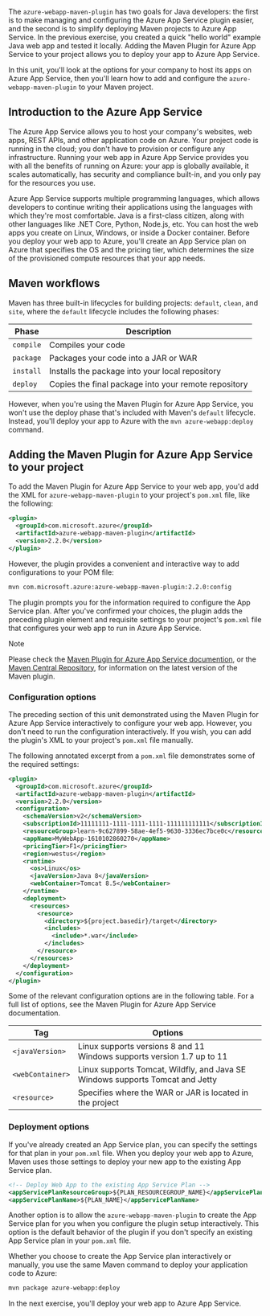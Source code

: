 The `azure-webapp-maven-plugin` has two goals for Java developers: the first is to make managing and configuring the Azure App Service plugin easier, and the second is to simplify deploying Maven projects to Azure App Service. In the previous exercise, you created a quick "hello world" example Java web app and tested it locally. Adding the Maven Plugin for Azure App Service to your project allows you to deploy your app to Azure App Service.

In this unit, you'll look at the options for your company to host its apps on Azure App Service, then you'll learn how to add and configure the `azure-webapp-maven-plugin` to your Maven project.

## Introduction to the Azure App Service

The Azure App Service allows you to host your company's websites, web apps, REST APIs, and other application code on Azure. Your project code is running in the cloud; you don't have to provision or configure any infrastructure. Running your web app in Azure App Service provides you with all the benefits of running on Azure: your app is globally available, it scales automatically, has security and compliance built-in, and you only pay for the resources you use.

Azure App Service supports multiple programming languages, which allows developers to continue writing their applications using the languages with which they're most comfortable. Java is a first-class citizen, along with other languages like .NET Core, Python, Node.js, etc. You can host the web apps you create on Linux, Windows, or inside a Docker container. Before you deploy your web app to Azure, you'll create an App Service plan on Azure that specifies the OS and the pricing tier, which determines the size of the provisioned compute resources that your app needs.

## Maven workflows

Maven has three built-in lifecycles for building projects: `default`, `clean`, and `site`, where the `default` lifecycle includes the following phases:

| Phase | Description |
|---|---|
| `compile` | Compiles your code |
| `package` | Packages your code into a JAR or WAR |
| `install` | Installs the package into your local repository |
| `deploy` | Copies the final package into your remote repository |

However, when you're using the Maven Plugin for Azure App Service, you won't use the deploy phase that's included with Maven's `default` lifecycle. Instead, you'll deploy your app to Azure with the `mvn azure-webapp:deploy` command.

## Adding the Maven Plugin for Azure App Service to your project

To add the Maven Plugin for Azure App Service to your web app, you'd add the XML for `azure-webapp-maven-plugin` to your project's `pom.xml` file, like the following:

```xml
<plugin>
  <groupId>com.microsoft.azure</groupId>
  <artifactId>azure-webapp-maven-plugin</artifactId>
  <version>2.2.0</version>
</plugin>
```

However, the plugin provides a convenient and interactive way to add configurations to your POM file:

```bash
mvn com.microsoft.azure:azure-webapp-maven-plugin:2.2.0:config
```

The plugin prompts you for the information required to configure the App Service plan. After you've confirmed your choices, the plugin adds the preceding plugin element and requisite settings to your project's `pom.xml` file that configures your web app to run in Azure App Service.

> [!NOTE]
> Please check the [Maven Plugin for Azure App Service documention](https://github.com/microsoft/azure-maven-plugins/wiki/Azure-Web-App), or the [Maven Central Repository](https://search.maven.org/artifact/com.microsoft.azure/azure-webapp-maven-plugin/), for information on the latest version of the Maven plugin.

### Configuration options

The preceding section of this unit demonstrated using the Maven Plugin for Azure App Service interactively to configure your web app. However, you don't need to run the configuration interactively. If you wish, you can add the plugin's XML to your project's `pom.xml` file manually.

The following annotated excerpt from a `pom.xml` file demonstrates some of the required settings:

```xml
<plugin> 
  <groupId>com.microsoft.azure</groupId>  
  <artifactId>azure-webapp-maven-plugin</artifactId>  
  <version>2.2.0</version>  
  <configuration> 
    <schemaVersion>v2</schemaVersion>  
    <subscriptionId>11111111-1111-1111-1111-111111111111</subscriptionId>  
    <resourceGroup>learn-9c627899-58ae-4ef5-9630-3336ec7bce0c</resourceGroup>  
    <appName>MyWebApp-1610102860270</appName>  
    <pricingTier>F1</pricingTier>  
    <region>westus</region>  
    <runtime> 
      <os>Linux</os>  
      <javaVersion>Java 8</javaVersion>  
      <webContainer>Tomcat 8.5</webContainer> 
    </runtime>  
    <deployment> 
      <resources> 
        <resource> 
          <directory>${project.basedir}/target</directory>  
          <includes> 
            <include>*.war</include> 
          </includes> 
        </resource> 
      </resources> 
    </deployment> 
  </configuration> 
</plugin> 
```

Some of the relevant configuration options are in the following table. For a full list of options, see the Maven Plugin for Azure App Service documentation.

| Tag | Options |
|---------|---------|
| `<javaVersion>` | Linux supports versions 8 and 11<br/>Windows supports version 1.7 up to 11 |
| `<webContainer>` | Linux supports Tomcat, Wildfly, and Java SE<br/>Windows supports Tomcat and Jetty |
| `<resource>` | Specifies where the WAR or JAR is located in the project |

### Deployment options

If you've already created an App Service plan, you can specify the settings for that plan in your `pom.xml` file. When you deploy your web app to Azure, Maven uses those settings to deploy your new app to the existing App Service plan.

```xml
<!-- Deploy Web App to the existing App Service Plan -->
<appServicePlanResourceGroup>${PLAN_RESOURCEGROUP_NAME}</appServicePlanResourceGroup>
<appServicePlanName>${PLAN_NAME}</appServicePlanName>
```

Another option is to allow the `azure-webapp-maven-plugin` to create the App Service plan for you when you configure the plugin setup interactively. This option is the default behavior of the plugin if you don't specify an existing App Service plan in your `pom.xml` file.

Whether you choose to create the App Service plan interactively or manually, you use the same Maven command to deploy your application code to Azure:

```bash
mvn package azure-webapp:deploy
```

In the next exercise, you'll deploy your web app to Azure App Service.
